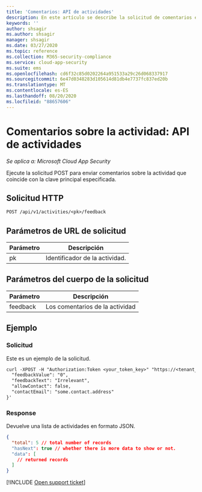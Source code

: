 ```yaml
---
title: 'Comentarios: API de actividades'
description: En este artículo se describe la solicitud de comentarios en la API de actividades de Cloud App Security.
keywords: ''
author: shsagir
ms.author: shsagir
manager: shsagir
ms.date: 03/27/2020
ms.topic: reference
ms.collection: M365-security-compliance
ms.service: cloud-app-security
ms.suite: ems
ms.openlocfilehash: cd6f32c85d0202264a951533a29c26d068337917
ms.sourcegitcommit: 6e47d0348283d105614d81db4e7737fc837ed20b
ms.translationtype: MT
ms.contentlocale: es-ES
ms.lasthandoff: 08/20/2020
ms.locfileid: "88657606"
---
```

# <a name="feedback-on-activity---activities-api"></a>Comentarios sobre la actividad: API de actividades

*Se aplica a: Microsoft Cloud App Security*

Ejecute la solicitud POST para enviar comentarios sobre la actividad que coincide con la clave principal especificada.

## <a name="http-request"></a>Solicitud HTTP

```rest
POST /api/v1/activities/<pk>/feedback
```

## <a name="request-url-parameters"></a>Parámetros de URL de solicitud

| Parámetro | Descripción |
| --- | --- |
| pk | Identificador de la actividad. |

## <a name="request-body-parameters"></a>Parámetros del cuerpo de la solicitud

| Parámetro | Descripción |
| --- | --- |
| feedback | Los comentarios de la actividad |

## <a name="example"></a>Ejemplo

### <a name="request"></a>Solicitud

Este es un ejemplo de la solicitud.

```rest
curl -XPOST -H "Authorization:Token <your_token_key>" "https://<tenant_id>.<tenant_region>.contoso.com/api/v1/activities/<pk>/feedback" -d '{
  "feedbackValue": "0",
  "feedbackText": "Irrelevant",
  "allowContact": false,
  "contactEmail": "some.contact.address"
}'
```

### <a name="response"></a>Response

Devuelve una lista de actividades en formato JSON.

```json
{
  "total": 5 // total number of records
  "hasNext": true // whether there is more data to show or not.
  "data": [
    // returned records
  ]
}
```

[!INCLUDE [Open support ticket](includes/support.md)]

